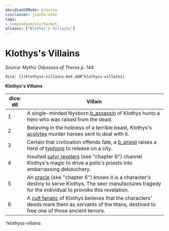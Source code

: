```yaml
---
obsidianUIMode: preview
cssclasses: json5e-note
tags:
- compendium/src/5e/mot
aliases: ["Klothys's Villains"]
---
```

# Klothys's Villains
*Source: Mythic Odysseys of Theros p. 144* 

`dice: [](klothyss-villains-mot.md#^klothyss-villains)`

**Klothys's Villains**

| dice: d6 | Villain |
|----------|---------|
| 1 | A single-minded Nyxborn [b_assassin](b_assassin.md) of Klothys hunts a hero who was raised from the dead. |
| 2 | Believing in the holiness of a terrible beast, Klothys's [acolytes](2.%20GM%20Tools/5eTools%20Compendium%20&%20Rules/z_compendium/bestiary/humanoid/b_acolyte.md) murder heroes sent to deal with it. |
| 3 | Certain that civilization offends fate, a [b_priest](b_priest.md) raises a herd of [typhons](b_typhon-mot.md) to release on a city. |
| 4 | Insulted [satyr revelers](b_satyr-reveler-mot.md) (see "chapter 6") channel Klothys's magic to drive a polis's priests into embarrassing debauchery. |
| 5 | An [oracle](b_oracle-mot.md) (see "chapter 6") knows it is a character's destiny to serve Klothys. The seer manufactures tragedy for the individual to provoke this revelation. |
| 6 | A [cult fanatic](b_cult-fanatic.md) of Klothys believes that the characters' deeds mark them as servants of the titans, destined to free one of those ancient terrors. |
^klothyss-villains